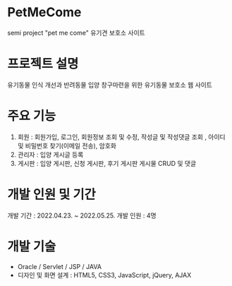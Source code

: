# PetMeCome
semi project "pet me come" 유기견 보호소 사이트 

# 프로젝트 설명
유기동물 인식 개선과 반려동물 입양 창구마련을 위한 유기동물 보호소 웹 사이트

# 주요 기능
1) 회원 : 회원가입, 로그인, 회원정보 조회 및 수정, 작성글 및 작성댓글 조회 , 아이디 및 비밀번호 찾기(이메일 전송), 암호화
2) 관리자 : 입양 게시글 등록
3) 게시판 : 입양 게시판, 신청 게시판, 후기 게시판 게시물 CRUD 및 댓글


# 개발 인원 및 기간
개발 기간 : 2022.04.23. ~ 2022.05.25. 
개발 인원 : 4명

# 개발 기술
- Oracle / Servlet / JSP / JAVA
- 디자인 및 화면 설계 :  HTML5, CSS3, JavaScript, jQuery, AJAX
